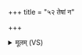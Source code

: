 +++
title = "५२ तेषां न"

+++
<details><summary>मूलम् (VS)</summary>

तेषां॒ न कश्च॒नाहो॑ता ॥
</details>